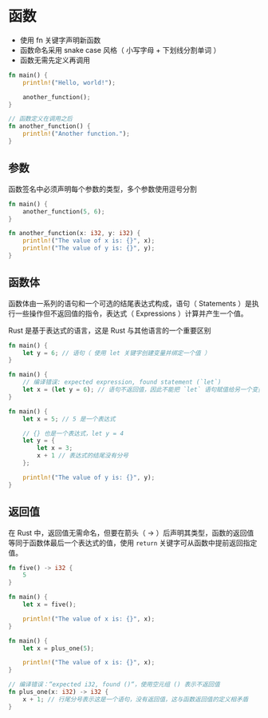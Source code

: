 # 函数

- 使用 fn 关键字声明新函数
- 函数命名采用 snake case 风格（ 小写字母 + 下划线分割单词 ）
- 函数无需先定义再调用

```rust
fn main() {
    println!("Hello, world!");

    another_function();
}

// 函数定义在调用之后
fn another_function() {
    println!("Another function.");
}
```

## 参数

函数签名中必须声明每个参数的类型，多个参数使用逗号分割

```rust
fn main() {
    another_function(5, 6);
}

fn another_function(x: i32, y: i32) {
    println!("The value of x is: {}", x);
    println!("The value of y is: {}", y);
}
```

## 函数体

函数体由一系列的语句和一个可选的结尾表达式构成，语句（ Statements ）是执行一些操作但不返回值的指令，表达式（ Expressions ）计算并产生一个值。

Rust 是基于表达式的语言，这是 Rust 与其他语言的一个重要区别

```rust
fn main() {
    let y = 6; // 语句（ 使用 let 关键字创建变量并绑定一个值 ）
}
```

```rust
fn main() {
    // 编译错误: expected expression, found statement (`let`)
    let x = (let y = 6); // 语句不返回值，因此不能把 `let` 语句赋值给另一个变量
}
```

```rust
fn main() {
    let x = 5; // 5 是一个表达式

    // {} 也是一个表达式，let y = 4
    let y = {
        let x = 3;
        x + 1 // 表达式的结尾没有分号
    };

    println!("The value of y is: {}", y);
}
```

## 返回值

在 Rust 中，返回值无需命名，但要在箭头（ -> ）后声明其类型，函数的返回值等同于函数体最后一个表达式的值，使用 `return` 关键字可从函数中提前返回指定值。

```rust
fn five() -> i32 {
    5
}

fn main() {
    let x = five();

    println!("The value of x is: {}", x);
}
```

```rust
fn main() {
    let x = plus_one(5);

    println!("The value of x is: {}", x);
}

// 编译错误：“expected i32, found ()“，使用空元组 () 表示不返回值
fn plus_one(x: i32) -> i32 {
    x + 1; // 行尾分号表示这是一个语句，没有返回值，这与函数返回值的定义相矛盾
}
```
